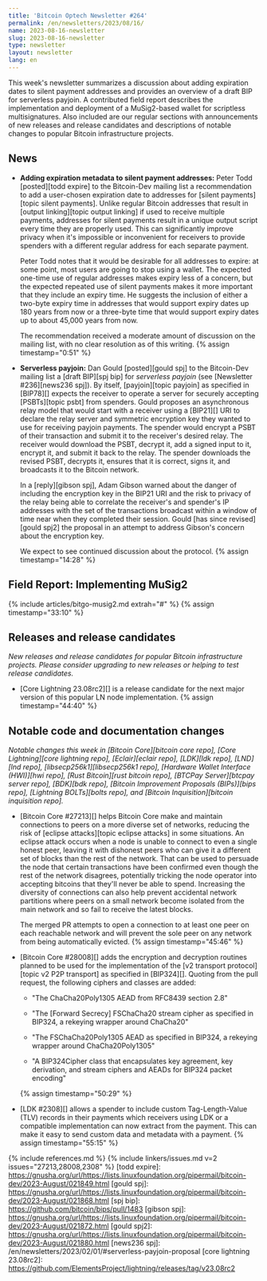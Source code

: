 ```yaml
---
title: 'Bitcoin Optech Newsletter #264'
permalink: /en/newsletters/2023/08/16/
name: 2023-08-16-newsletter
slug: 2023-08-16-newsletter
type: newsletter
layout: newsletter
lang: en
---
```

This week's newsletter summarizes a discussion about adding expiration
dates to silent payment addresses and provides an overview of a draft BIP
for serverless payjoin.  A contributed field report describes the
implementation and deployment of a MuSig2-based wallet for scriptless
multisignatures.  Also included are our regular sections with
announcements of new releases and release candidates and descriptions of
notable changes to popular Bitcoin infrastructure projects.

## News

- **Adding expiration metadata to silent payment addresses:** Peter Todd
  [posted][todd expire] to the Bitcoin-Dev mailing list a recommendation
  to add a user-chosen expiration date to addresses for [silent
  payments][topic silent payments].  Unlike regular Bitcoin addresses
  that result in [output linking][topic output linking] if used to
  receive multiple payments, addresses for silent payments result in a
  unique output script every time they are properly used.  This can
  significantly improve privacy when it's impossible or inconvenient for
  receivers to provide spenders with a different regular address for
  each separate payment.

  Peter Todd notes that it would be desirable for all addresses to
  expire: at some point, most users are going to stop using a wallet.
  The expected one-time use of regular addresses makes expiry less of
  a concern, but the expected repeated use of silent payments makes it
  more important that they include an expiry time.  He suggests the
  inclusion of either a two-byte expiry time in addresses that would
  support expiry dates up 180 years from now or a three-byte time that
  would support expiry dates up to about 45,000 years from now.

  The recommendation received a moderate amount of discussion on the
  mailing list, with no clear resolution as of this writing. {% assign timestamp="0:51" %}

- **Serverless payjoin:** Dan Gould [posted][gould spj] to the
  Bitcoin-Dev mailing list a [draft BIP][spj bip] for _serverless
  payjoin_ (see [Newsletter #236][news236 spj]).  By itself, [payjoin][topic payjoin] as
  specified in [BIP78][] expects the receiver to operate a server for
  securely accepting [PSBTs][topic psbt] from spenders.  Gould proposes an asynchronous
  relay model that would start with a receiver using a [BIP21][] URI to
  declare the relay server and symmetric encryption key they wanted to
  use for receiving payjoin payments.  The spender would encrypt a PSBT
  of their transaction and submit it to the receiver's desired relay.  The
  receiver would download the PSBT, decrypt it, add a signed input to
  it, encrypt it, and submit it back to the relay.  The spender
  downloads the revised PSBT, decrypts it, ensures that it is correct,
  signs it, and broadcasts it to the Bitcoin network.

  In a [reply][gibson spj], Adam Gibson warned about the danger of
  including the encryption key in the BIP21 URI and the risk to
  privacy of the relay being able to correlate the receiver's and
  spender's IP addresses with the set of the transactions broadcast
  within a window of time near when they completed their session.
  Gould [has since revised][gould spj2] the proposal in an attempt
  to address Gibson's concern about the encryption key.

  We expect to see continued discussion about the protocol. {% assign timestamp="14:28" %}

## Field Report: Implementing MuSig2

{% include articles/bitgo-musig2.md extrah="#" %} {% assign timestamp="33:10" %}

## Releases and release candidates

*New releases and release candidates for popular Bitcoin infrastructure
projects.  Please consider upgrading to new releases or helping to test release candidates.*

- [Core Lightning 23.08rc2][] is a release candidate for the next major
  version of this popular LN node implementation. {% assign timestamp="44:40" %}

## Notable code and documentation changes

*Notable changes this week in [Bitcoin Core][bitcoin core repo], [Core
Lightning][core lightning repo], [Eclair][eclair repo], [LDK][ldk repo],
[LND][lnd repo], [libsecp256k1][libsecp256k1 repo], [Hardware Wallet
Interface (HWI)][hwi repo], [Rust Bitcoin][rust bitcoin repo], [BTCPay
Server][btcpay server repo], [BDK][bdk repo], [Bitcoin Improvement
Proposals (BIPs)][bips repo], [Lightning BOLTs][bolts repo], and
[Bitcoin Inquisition][bitcoin inquisition repo].*

- [Bitcoin Core #27213][] helps Bitcoin Core make and maintain
  connections to peers on a more diverse set of networks, reducing the
  risk of [eclipse attacks][topic eclipse attacks] in some situations.
  An eclipse attack occurs when a node is unable to connect to even a
  single honest peer, leaving it with dishonest peers who can give it a
  different set of blocks than the rest of the network.  That can be
  used to persuade the node that certain transactions have been
  confirmed even though the rest of the network disagrees, potentially
  tricking the node operator into accepting bitcoins that they'll never
  be able to spend.  Increasing the diversity of connections can also help
  prevent accidental network partitions where peers on a small network
  become isolated from the main network and so fail to receive the
  latest blocks.

  The merged PR attempts to open a connection to at least one peer on
  each reachable network and will prevent the sole peer on any network
  from being automatically evicted. {% assign timestamp="45:46" %}

- [Bitcoin Core #28008][] adds the encryption and decryption routines
  planned to be used for the implementation of the [v2 transport
  protocol][topic v2 P2P transport] as specified in [BIP324][].  Quoting
  from the pull request, the following ciphers and classes are added:

  - "The ChaCha20Poly1305 AEAD from RFC8439 section 2.8"

  - "The [Forward Secrecy] FSChaCha20 stream cipher as specified in
    BIP324, a rekeying wrapper around ChaCha20"

  - "The FSChaCha20Poly1305 AEAD as specified in BIP324, a rekeying
    wrapper around ChaCha20Poly1305"

  - "A BIP324Cipher class that encapsulates key agreement, key
    derivation, and stream ciphers and AEADs for BIP324 packet
    encoding"

  {% assign timestamp="50:29" %}

- [LDK #2308][] allows a spender to include custom Tag-Length-Value
  (TLV) records in their payments which receivers using LDK or a
  compatible implementation can now extract from the payment.  This can
  make it easy to send custom data and metadata with a payment. {% assign timestamp="55:15" %}

{% include references.md %}
{% include linkers/issues.md v=2 issues="27213,28008,2308" %}
[todd expire]: https://gnusha.org/url/https://lists.linuxfoundation.org/pipermail/bitcoin-dev/2023-August/021849.html
[gould spj]: https://gnusha.org/url/https://lists.linuxfoundation.org/pipermail/bitcoin-dev/2023-August/021868.html
[spj bip]: https://github.com/bitcoin/bips/pull/1483
[gibson spj]: https://gnusha.org/url/https://lists.linuxfoundation.org/pipermail/bitcoin-dev/2023-August/021872.html
[gould spj2]: https://gnusha.org/url/https://lists.linuxfoundation.org/pipermail/bitcoin-dev/2023-August/021880.html
[news236 spj]: /en/newsletters/2023/02/01/#serverless-payjoin-proposal
[core lightning 23.08rc2]: https://github.com/ElementsProject/lightning/releases/tag/v23.08rc2

